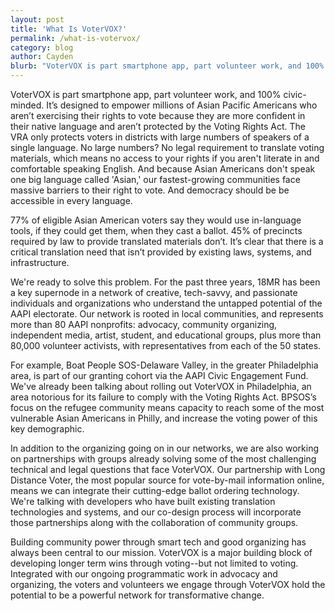 ```yaml
---
layout: post
title: 'What Is VoterVOX?'
permalink: /what-is-votervox/
category: blog
author: Cayden
blurb: "VoterVOX is part smartphone app, part volunteer work, and 100% civic-minded. It’s designed to empower millions of Asian Pacific Americans who aren’t exercising their rights to vote because they are more confident in their native language and aren’t protected by the Voting Rights Act. The VRA only protects voters in districts with large numbers of speakers of a single language. No large numbers? No legal requirement to translate voting materials, which means no access to your rights if you aren't literate in and comfortable speaking English. And because Asian Americans don't speak one big language called 'Asian,' our fastest-growing communities face massive barriers to their right to vote. And democracy should be be accessible in every language."
---
```


VoterVOX is part smartphone app, part volunteer work, and 100% civic-minded. It’s designed to empower millions of Asian Pacific Americans who aren’t exercising their rights to vote because they are more confident in their native language and aren’t protected by the Voting Rights Act. The VRA only protects voters in districts with large numbers of speakers of a single language. No large numbers? No legal requirement to translate voting materials, which means no access to your rights if you aren't literate in and comfortable speaking English. And because Asian Americans don't speak one big language called 'Asian,' our fastest-growing communities face massive barriers to their right to vote. And democracy should be be accessible in every language.

77% of eligible Asian American voters say they would use in-language tools, if they could get them, when they cast a ballot. 45% of precincts required by law to provide translated materials don’t. It’s clear that there is a critical translation need that isn’t provided by existing laws, systems, and infrastructure.

We're ready to solve this problem. For the past three years, 18MR has been a key supernode in a network of creative, tech-savvy, and passionate individuals and organizations who understand the untapped potential of the AAPI electorate.  Our network is rooted in local communities, and represents more than 80 AAPI nonprofits: advocacy, community organizing, independent media, artist, student, and educational groups, plus more than 80,000 volunteer activists, with representatives from each of the 50 states.

For example, Boat People SOS-Delaware Valley, in the greater Philadelphia area, is part of our granting cohort via the AAPI Civic Engagement Fund. We've already been talking about rolling out VoterVOX in Philadelphia, an area notorious for its failure to comply with the Voting Rights Act. BPSOS’s focus on the refugee community means  capacity to reach some of the most vulnerable Asian Americans in Philly, and increase the voting power of this key demographic.

In addition to the organizing going on in our networks, we are also working on partnerships with groups already solving some of the most challenging technical and legal questions that face VoterVOX. Our partnership with Long Distance Voter, the most popular source for vote-by-mail information online, means we can integrate their cutting-edge ballot ordering technology. We're talking with developers who have built existing translation technologies and systems, and our co-design process will incorporate those partnerships along with the collaboration of community groups.

Building community power through smart tech and good organizing has always been central to our mission. VoterVOX is a major building block of developing longer term wins through voting--but not limited to voting. Integrated with our ongoing programmatic work in advocacy and organizing, the voters and volunteers we engage through VoterVOX hold the potential to be a powerful network for transformative change.
